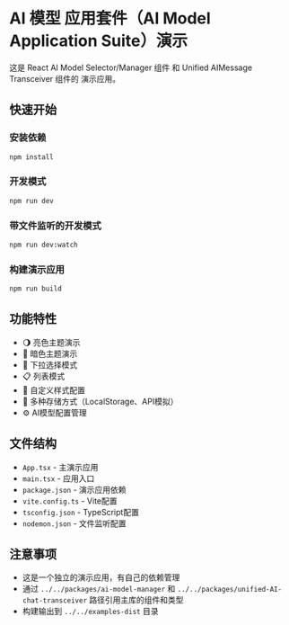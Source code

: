 # AI 模型 应用套件（AI Model Application Suite）演示

这是 React AI Model Selector/Manager 组件 和 Unified AIMessage Transceiver 组件的 演示应用。

## 快速开始

### 安装依赖
```bash
npm install
```

### 开发模式
```bash
npm run dev
```

### 带文件监听的开发模式
```bash
npm run dev:watch
```

### 构建演示应用
```bash
npm run build
```

## 功能特性

- 🌖 亮色主题演示
- 🌙 暗色主题演示
- 📱 下拉选择模式
- 📋 列表模式
- 🎨 自定义样式配置
- 💾 多种存储方式（LocalStorage、API模拟）
- ⚙️ AI模型配置管理

## 文件结构

- `App.tsx` - 主演示应用
- `main.tsx` - 应用入口
- `package.json` - 演示应用依赖
- `vite.config.ts` - Vite配置
- `tsconfig.json` - TypeScript配置
- `nodemon.json` - 文件监听配置

## 注意事项

- 这是一个独立的演示应用，有自己的依赖管理
- 通过 `../../packages/ai-model-manager` 和 `../../packages/unified-AI-chat-transceiver` 路径引用主库的组件和类型
- 构建输出到 `../../examples-dist` 目录
